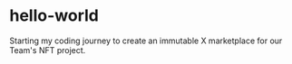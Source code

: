 # hello-world

Starting my coding journey to create an immutable X marketplace for our Team's NFT project.
